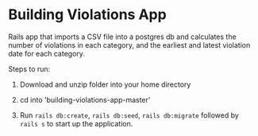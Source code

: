 # Building Violations App

Rails app that imports a CSV file into a postgres db and calculates the number of violations in each category, and the earliest and latest violation date for each category.

Steps to run:

1. Download and unzip folder into your home directory

2. cd into 'building-violations-app-master'

3. Run ` rails db:create `, `rails db:seed`, `rails db:migrate` followed by ` rails s ` to start up the application.
